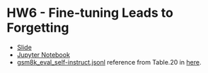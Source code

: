# HW6 - Fine-tuning Leads to Forgetting
* [Slide](https://speech.ee.ntu.edu.tw/~hylee/ml/ml2025-course-data/hw6.pdf)
* [Jupyter Notebook](https://colab.research.google.com/drive/1sXopMDAT0nRrOTL52ECSPV07gKNoDn7n)
* [gsm8k_eval_self-instruct.jsonl](https://github.com/jxes993409/2025-Spring-Machine-Learning/blob/main/hw6/gsm8k_eval_self-instruct.jsonl) reference from Table.20 in [here](https://arxiv.org/pdf/2201.11903).